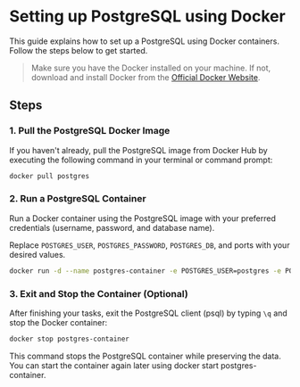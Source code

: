 # Setting up PostgreSQL using Docker

This guide explains how to set up a PostgreSQL using Docker containers. Follow the steps below to get started.

> Make sure you have the Docker installed on your machine. If not, download and install Docker from
> the [Official Docker Website](https://www.docker.com/get-started).

## Steps

### 1. Pull the PostgreSQL Docker Image

If you haven't already, pull the PostgreSQL image from Docker Hub by executing the following command in your terminal or
command prompt:

```bash
docker pull postgres
```

### 2. Run a PostgreSQL Container

Run a Docker container using the PostgreSQL image with your preferred credentials (username, password, and database
name).

Replace `POSTGRES_USER`, `POSTGRES_PASSWORD`, `POSTGRES_DB`, and ports with your desired values.

```bash
docker run -d --name postgres-container -e POSTGRES_USER=postgres -e POSTGRES_PASSWORD=postgres -e POSTGRES_DB=school_db -p 5432:5432 postgres
```

### 3. Exit and Stop the Container (Optional)

After finishing your tasks, exit the PostgreSQL client (psql) by typing `\q` and stop the Docker container:

```bash
docker stop postgres-container
```

This command stops the PostgreSQL container while preserving the data. You can start the container again later using
docker start postgres-container.

